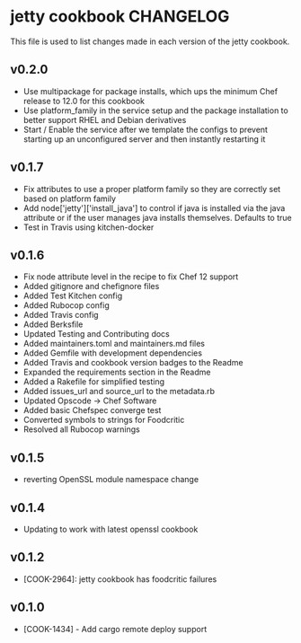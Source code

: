 jetty cookbook CHANGELOG
========================
This file is used to list changes made in each version of the jetty cookbook.

v0.2.0
------
* Use multipackage for package installs, which ups the minimum Chef release to 12.0 for this cookbook
* Use platform_family in the service setup and the package installation to better support RHEL and Debian derivatives
* Start / Enable the service after we template the configs to prevent starting up an unconfigured server and then instantly restarting it

v0.1.7
------
* Fix attributes to use a proper platform family so they are correctly set based on platform family
* Add node['jetty']['install_java'] to control if java is installed via the java attribute or if the user manages java installs themselves.  Defaults to true
* Test in Travis using kitchen-docker

v0.1.6
------
* Fix node attribute level in the recipe to fix Chef 12 support
* Added gitignore and chefignore files
* Added Test Kitchen config
* Added Rubocop config
* Added Travis config
* Added Berksfile
* Updated Testing and Contributing docs
* Added maintainers.toml and maintainers.md files
* Added Gemfile with development dependencies
* Added Travis and cookbook version badges to the Readme
* Expanded the requirements section in the Readme
* Added a Rakefile for simplified testing
* Added issues_url and source_url to the metadata.rb
* Updated Opscode -> Chef Software
* Added basic Chefspec converge test
* Converted symbols to strings for Foodcritic
* Resolved all Rubocop warnings

v0.1.5
------
- reverting OpenSSL module namespace change

v0.1.4
------
- Updating to work with latest openssl cookbook

v0.1.2
------
- [COOK-2964]: jetty cookbook has foodcritic failures

v0.1.0
------
- [COOK-1434] - Add cargo remote deploy support
